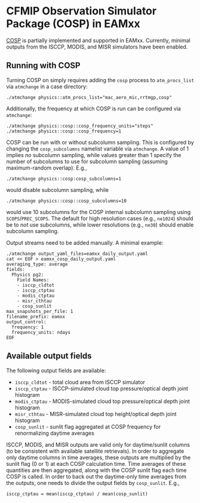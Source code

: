 # CFMIP Observation Simulator Package (COSP) in EAMxx

[COSP](https://github.com/CFMIP/COSPv2.0)
is partially implemented and supported in EAMxx.
Currently, minimal outputs from the ISCCP, MODIS, and MISR simulators have been enabled.

## Running with COSP

Turning COSP on simply requires adding the `cosp` process to `atm_procs_list`
via `atmchange` in a case directory:

```shell
./atmchange physics::atm_procs_list="mac_aero_mic,rrtmgp,cosp"
```

Additionally, the frequency at which COSP is run can be configured via `atmchange`:

```shell
./atmchange physics::cosp::cosp_frequency_units="steps"
./atmchange physics::cosp::cosp_frequency=1
```

COSP can be run with or without subcolumn sampling.
This is configured by changing the `cosp_subcolumns` namelist variable via `atmchange`.
A value of 1 implies *no* subcolumn sampling, while values greater than 1
specify the number
of subcolumns to use for subcolumn sampling (assuming maximum-random overlap).
E.g.,

```shell
./atmchange physics::cosp:cosp_subcolumns=1
```

would disable subcolumn sampling, while

```shell
./atmchange physics::cosp::cosp_subcolumns=10
```

would use 10 subcolumns for the COSP internal subcolumn sampling using `SCOPS`/`PREC_SCOPS`.
The default for high resolution cases (e.g., `ne1024`) should be to *not* use
subcolumns, while lower resolutions (e.g., `ne30`) should enable subcolumn sampling.

Output streams need to be added manually.
A minimal example:

```shell
./atmchange output_yaml_files=eamxx_daily_output.yaml
cat << EOF > eamxx_cosp_daily_output.yaml
averaging_type: average
fields:
  Physics pg2:
    Field Names:
    - isccp_cldtot
    - isccp_ctptau
    - modis_ctptau
    - misr_cthtau
    - cosp_sunlit
max_snapshots_per_file: 1
filename_prefix: eamxx
output_control:
  frequency: 1
  frequency_units: ndays
EOF
```

## Available output fields

The following output fields are available:

- `isccp_cldtot`
      - total cloud area from ISCCP simulator
- `isccp_ctptau`
      - ISCCP-simulated cloud top pressure/optical depth joint histogram
- `modis_ctptau`
      - MODIS-simulated cloud top pressure/optical depth joint histogram
- `misr_cthtau`
      - MISR-simulated cloud top height/optical depth joint histogram
- `cosp_sunlit`
      - sunlit flag aggregated at COSP frequency for renormalizing daytime averages

ISCCP, MODIS, and MISR outputs are valid only for daytime/sunlit columns
(to be consistent with available satellite retrievals).
In order to aggregate only daytime columns in time averages, these outputs are
multiplied by the sunlit flag (0 or 1) at each COSP calculation time.
Time averages of these quantities are then aggregated, along with the COSP
sunlit flag each time COSP is called.
In order to back out the daytime-only time averages from the outputs,
one needs to divide the output fields by `cosp_sunlit`.
E.g.,

```shell
isccp_ctptau = mean(isccp_ctptau) / mean(cosp_sunlit)
```
